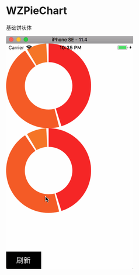 # WZPieChart
基础饼状体

![img](https://github.com/wizetLee/WZPieChart/blob/master/WZPieChart/example.gif)
